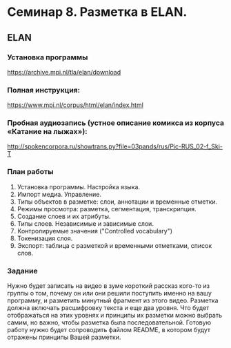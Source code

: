 # Семинар 8. Разметка в ELAN.


## ELAN

### Установка программы
<https://archive.mpi.nl/tla/elan/download>

### Полная инструкция:
<https://www.mpi.nl/corpus/html/elan/index.html>

### Пробная аудиозапись (устное описание комикса из корпуса «Катание на лыжах»):
<http://spokencorpora.ru/showtrans.py?file=03pands/rus/Pic-RUS_02-f_Ski-T>

### План работы

1. Установка программы. Настройка языка.
2. Импорт медиа. Управление.
3. Типы объектов в разметке: слои, аннотации и временные отметки.
4. Режимы просмотра: разметка, сегментация, транскрипция. 
5. Создание слоев и их атрибуты.
6. Типы слоев. Независимые и зависимые слои.
7. Контролируемые значения ("Controlled vocabulary")
8. Токенизация слоя.
10. Экспорт: таблица с разметкой и временными отметками, список слов.

### Задание

Нужно будет записать на видео в зуме короткий рассказ кого-то из группы о том, почему он или они решили поступить именно на вашу программу, и разметить минутный фрагмент из этого видео.
Разметка должна включать расшифровку текста и еще два уровня. Что будет отображаться на этих уровнях и принципы их разметки можно выбрать самим, но важно, чтобы разметка была последовательной.
Готовую работу нужно будет сопроводить файлом README, в котором будут отражены принципы Вашей разметки.

